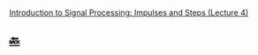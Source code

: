 [Introduction to Signal Processing: Impulses and Steps (Lecture 4)](https://youtu.be/f0DI8GHTfNI)




## [:back: ](../#round_pushpin-signal-processing-an-introduction)

